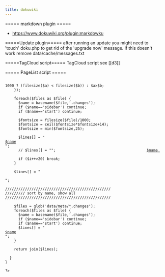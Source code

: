 ```yaml
---
title: dokuwiki
---
```


===== markdown plugin =====
* https://www.dokuwiki.org/plugin:markdowku

=====Update plugin=====
after running an update you might need to 'touch' doku.php to get rid of the 'upgrade now' message. If this doesn't work remove data/cache/messages.txt

=====TagCloud script=====
TagCloud script see [[d3]]

===== PageList script =====
<code php>
<?php
class CommandPluginExtension_pagelist extends CommandPluginExtension {
  
  function getCachedData($embedding, $params, $paramHash, $content, &$errorMessage) {
    
////////////////////////////////////////////////
///////// sort by activity, show top 20
////////////////////////////////////////////////

    $files = glob('data/meta/*.changes');
    usort($files, function($a, $b) {
        return filesize($a) < filesize($b); //filesize($a)>1000 ? (filesize($a) < filesize($b)) : $a>$b;
    });

    foreach($files as $file) {
      $name = basename($file,'.changes');
      if ($name=='sidebar') continue;
      if ($name=='start') continue;

      $fontsize = filesize($file)/1000;
      $fontsize = ceil($fontsize*$fontsize+14);
      $fontsize = min($fontsize,25);
      
      $lines[] = "<div style='font-size:".$fontsize."px'><a href='$name'>$name</a></div>";
      // $lines[] = "<a style='float:right' href='$name'><font size='$fontsize'>$name</font>&nbsp;</a>";

      if ($i++>20) break;
    }

    $lines[] = "<br><br>";

////////////////////////////////////////////////
///////// sort by name, show all
////////////////////////////////////////////////

    $files = glob('data/meta/*.changes');
    foreach($files as $file) {
      $name = basename($file,'.changes');
      if ($name=='sidebar') continue;
      if ($name=='start') continue;
      $lines[] = "<div><a href='$name'>$name</a></div>";
    }

    return join($lines);

  }
}

?>
</code>
